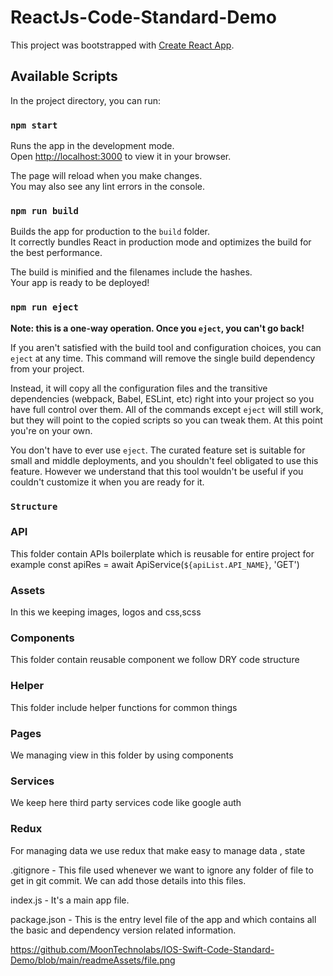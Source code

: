 # ReactJs-Code-Standard-Demo

This project was bootstrapped with [Create React App](https://github.com/facebook/create-react-app).

## Available Scripts

In the project directory, you can run:

### `npm start`

Runs the app in the development mode.\
Open [http://localhost:3000](http://localhost:3000) to view it in your browser.

The page will reload when you make changes.\
You may also see any lint errors in the console.

### `npm run build`

Builds the app for production to the `build` folder.\
It correctly bundles React in production mode and optimizes the build for the best performance.

The build is minified and the filenames include the hashes.\
Your app is ready to be deployed!

### `npm run eject`

**Note: this is a one-way operation. Once you `eject`, you can't go back!**

If you aren't satisfied with the build tool and configuration choices, you can `eject` at any time. This command will remove the single build dependency from your project.

Instead, it will copy all the configuration files and the transitive dependencies (webpack, Babel, ESLint, etc) right into your project so you have full control over them. All of the commands except `eject` will still work, but they will point to the copied scripts so you can tweak them. At this point you're on your own.

You don't have to ever use `eject`. The curated feature set is suitable for small and middle deployments, and you shouldn't feel obligated to use this feature. However we understand that this tool wouldn't be useful if you couldn't customize it when you are ready for it.



### `Structure`

### API
This folder contain APIs boilerplate which is reusable for entire project for example
const apiRes = await ApiService(`${apiList.API_NAME}`, 'GET')

### Assets
In this we keeping images, logos and css,scss

### Components
This folder contain reusable component we follow DRY code structure

### Helper
This folder include helper functions for common things 

### Pages
We managing view in this folder by using components

### Services
We keep here third party services code like google auth

### Redux
For managing data we use redux that make easy to manage data , state


.gitignore - This file used whenever we want to ignore any folder of file to get in git commit. We can add those details into this files.

index.js - It's a main app file.

package.json - This is the entry level file of the  app and which contains all the basic and dependency version related information.

https://github.com/MoonTechnolabs/IOS-Swift-Code-Standard-Demo/blob/main/readmeAssets/file.png 